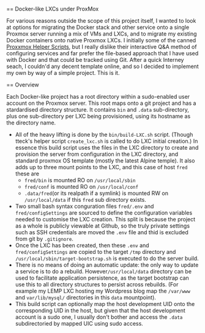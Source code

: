 == Docker-like LXCs under ProxMox

For various reasons outside the scope of this project itself, I wanted to look at options for
migrating the Docker stack and other service onto a single Proxmox server running a mix
of VMs and LXCs, and to migrate my existing Docker containers onto native Proxmox LXCs. I
initially some of the canned [Proxxmox Helper Scripts](https://tteck.github.io/Proxmox/), but
I really dislike their interactive Q&A method of configuring services and far prefer the
file-based approach that I have used with Docker and that could be tracked using Git. After a
quick Interney seach, I couldn'd any decent template online, and so I decided to implement my
own by way of a simple project.  This is it.

== Overview

Each Docker-like project has a root directory within a sudo-enabled user account on the
Proxmox server.  This root maps onto a git project and has a stardardised directory structure.
It contains `bin` and `.data` sub-directory, plus one sub-directory per LXC being provisioned,
using its hostname as the directory name.

-  All of the heavy lifting is done by the `bin/build-LXC.sh` script. (Though tteck's helper script `create_lxc.sh` is called to do LXC initial creation.)  In essence this build script uses the files in the LXC directory to create and provision the server from configuration in the LXC directory, and standard proxmox OS template (mostly the latest Alpine temple).  It also adds up to three mount points to the LXC, and this case of host `fred` these are
   -  `fred/bin` is mounted RO on `/usr/local/sbin`
   -  `fred/conf` is mounted RO on `/usr/local/conf`
   -  `.data/fred`(or its realpath if a symlink) is mounted RW on `/usr/local/data` if this `fred` sub directory exists.
-  Two small bash syntax conguration files `fred/.env` and `fred/configSettings` are sourced to define the configuration variables needed to customise the LXC creation.  This split is because the project as a whole is publicly viewable at Github, so the truly private settings such as SSH credentials are moved the `.env` file and thid is excluded from git by `.gitignore`.
-  Once the LXC has been created, then these `.env` and `fred/configSettings` are copied to the target `/tmp` directory and `/usr/local/sbin/target-bootstrap.sh` is executed to do the server build.
-  There is no means of doing an automatic update: the only way to update a service is to do a rebuild.  However`/usr/local/data` directory can be used to facilitate application persistence, as the  target bootstrap can use this to all directory structures to persist across rebuilds. (For example my LEMP LXC hosting my Wordpress blog map the `/var/www` and `var/lib/mysql/` directories in this `data` mountpoint).
-  This build script can optionally map the host development UID onto the corresponding UID in the host, but given that the host development account is a sudo one, I usually don't bother and access the `.data` subdirectoried by mapped UIC using sudo access.
